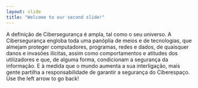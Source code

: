 ```yaml
---
layout: slide
title: "Welcome to our second slide!"
---
```

A definição de Cibersegurança é ampla, tal como o seu universo. A Cibersegurança engloba toda uma panóplia de meios e de tecnologias, que almejam proteger computadores, programas, redes e dados, de quaisquer danos e invasões ilícitas, assim como comportamentos e atitudes dos utilizadores e que, de alguma forma, condicionam a segurança da informação. E à medida que o mundo aumenta a sua interligação, mais gente partilha a responsabilidade de garantir a segurança do Ciberespaço.
Use the left arrow to go back!
